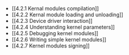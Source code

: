 

- [[4.2.1 Kernal modules compilation]]
- [[4.2.2 Kernal module loading and unloading]]
- [[4.2.3 Device driver interaction]]
- [[4.2.4 Understanding kernel parameters]]
- [[4.2.5 Debugging kernel modules]]
- [[4.2.6 Writing simple kernel modules]]
- [[4.2.7 Kernel modules signing]]